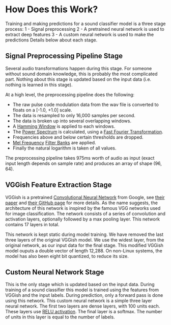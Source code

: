 # How Does this Work?

Training and making predictions for a sound classifier model is a three
stage process:
1 - Signal preprocessing
2 - A pretrained neural network is used to extract deep features
3 - A custom neural network is used to make the predictions
Details below about each stage.

## Signal Preprocessing Pipeline Stage
Several audio transformations happen during this stage. For someone without
sound domain knowledge, this is probably the most complicated part.
Nothing about this stage is updated based on the input data (i.e. nothing
is learned in this stage).

At a high level, the preprocessing pipeline does the following:
* The raw pulse code modulation data from the wav file is converted to
floats on a [-1.0, +1.0] scale.
* The data is resampled to only 16,000 samples per second.
* The data is broken up into several overlapping windows.
* A [Hamming Window](https://en.wikipedia.org/wiki/Window_function#Hann_and_Hamming_windows) is applied to each windows.
* The [Power Spectrum](https://en.wikipedia.org/wiki/Spectral_density#Power_spectral_density) is calculated, using a [Fast Fourier Transformation](https://en.wikipedia.org/wiki/Fourier_transform).
* Frequencies above and below certain thresholds are dropped.
* [Mel Frequency](https://en.wikipedia.org/wiki/Mel_scale) [Filter Banks](https://en.wikipedia.org/wiki/Filter_bank) are applied.
* Finally the natural logarithm is taken of all values.

The preprocessing pipeline takes 975ms worth of audio as input (exact
input length depends on sample rate) and produces an array of shape
(96, 64).

## VGGish Feature Extraction Stage
VGGish is a pretrained [Convolutional Neural Network](https://en.wikipedia.org/wiki/Convolutional_neural_network) from Google,
see [their paper](https://ai.google/research/pubs/pub45611) and [their GitHub page](https://github.com/tensorflow/models/tree/master/research/audioset) for more details. As the name suggests, the architecture of
this network is inspired by the famous VGG networks used for image
classification. The network consists of a series of convolution and
activation layers, optionally followed by a max pooling layer.
This network contains 17 layers in total.

This network is kept static during model training. We have removed the
last three layers of the original VGGish model. We use the widest
layer, from the original network, as our input data for the final
stage. This modified VGGish model ouputs a double vector of length
12,288. On non-Linux systems, the model has also been eight bit
quantized, to reduce its size.

## Custom Neural Network Stage
This is the only stage which is updated based on the input data.
During training of a sound classifier this model is trained using
the features from VGGish and the input labels. During prediction,
only a forward pass is done using this network. This custom neural
network is a simple three layer neural network. The first two
layers are dense layers, with 100 units each. These layers use [RELU activation](https://en.wikipedia.org/wiki/Rectifier_(neural_networks)).
The final layer is a softmax. The number of units in this layer is
equal to the number of labels.
